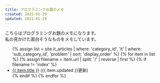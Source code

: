 ```yaml
---
title: プログラミングお題のメモ
created: 2021-01-29
updated: 2021-01-29
---
```

こちらはプログラミングお題のメモになります。  
私の見かけた面白そうなものをメモしています。

<ul>
    {% assign list = site.it_articles  | where: 'category_id', 'it'
                                       | where: 'sub_category_id', 'problem'
                                       | sort: 'display_order' %}
    {% for item in list %}
        {% assign filename = item.url | split: '/' | reverse | first %}
        {% if filename != 'index' %}
            <li><a href="{{ item.url }}">{{ item.title }}</a> ({{ item.updated }}更新)</li>
        {% endif %}
    {% endfor %}
</ul>
